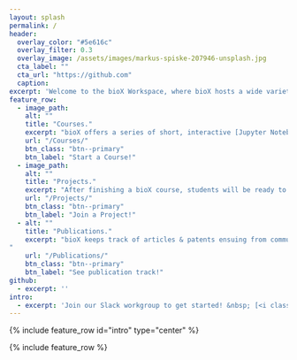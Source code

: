 ```yaml
---
layout: splash
permalink: /
header:
  overlay_color: "#5e616c"
  overlay_filter: 0.3
  overlay_image: /assets/images/markus-spiske-207946-unsplash.jpg
  cta_label: ""
  cta_url: "https://github.com"
  caption:
excerpt: 'Welcome to the bioX Workspace, where bioX hosts a wide variety of courses & projects oriented towards biomedical research. All courses and projects are designed BY students FOR students.'
feature_row:
  - image_path:
    alt: ""
    title: "Courses."
    excerpt: "bioX offers a series of short, interactive [Jupyter Notebook](http://jupyter.org/) courses designed with biomedical research at mind. Each course can be accessed freely, without the hassle of time constraints and examinations typically associated to formal university lectures."
    url: "/Courses/"
    btn_class: "btn--primary"
    btn_label: "Start a Course!"
  - image_path:
    alt: ""
    title: "Projects."
    excerpt: "After finishing a bioX course, students will be ready to take on community research. Community projects mainly consist in the creation and use of tools aimed at solving biological problems. Authorship of tools is granted to participating members."
    url: "/Projects/"
    btn_class: "btn--primary"
    btn_label: "Join a Project!"
  - alt: ""
    title: "Publications."
    excerpt: "bioX keeps track of articles & patents ensuing from community projects undergone by students. We make sure that contributing parties are cited in accordance to their roles within projects, as to guarantee early professional exposure.
"
    url: "/Publications/"
    btn_class: "btn--primary"
    btn_label: "See publication track!"
github:
  - excerpt: ''
intro:
  - excerpt: 'Join our Slack workgroup to get started! &nbsp; [<i class="fab fa-slack"></i> @bioXJMB](https://join.slack.com/t/bioxjmb/shared_invite/enQtNDIwNDM0MDA2NzkwLTZjMWFkYmI5YjBjZmVlYmM0MDAzNzYyMGUyNDAwNmNjN2JjYzVlMjRiNzE1NGNhYTMzOWY5MzU2MGYwNmFhYjE){: .btn .btn--info .btn--large}'
---
```


{% include feature_row id="intro" type="center" %}

{% include feature_row %}


